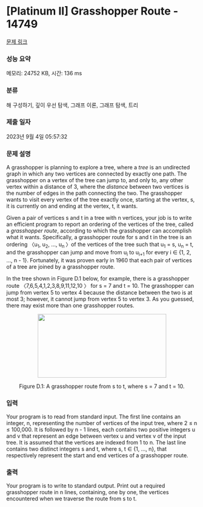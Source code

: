 # [Platinum II] Grasshopper Route - 14749 

[문제 링크](https://www.acmicpc.net/problem/14749) 

### 성능 요약

메모리: 24752 KB, 시간: 136 ms

### 분류

해 구성하기, 깊이 우선 탐색, 그래프 이론, 그래프 탐색, 트리

### 제출 일자

2023년 9월 4일 05:57:32

### 문제 설명

<p>A grasshopper is planning to explore a tree, where a <em>tree</em> is an undirected graph in which any two vertices are connected by exactly one path. The grasshopper on a vertex of the tree can jump to, and only to, any other vertex within a distance of 3, where the <em>distance</em> between two vertices is the number of edges in the path connecting the two. The grasshopper wants to visit every vertex of the tree exactly once, starting at the vertex, s, it is currently on and ending at the vertex, t, it wants.</p>

<p>Given a pair of vertices s and t in a tree with n vertices, your job is to write an efficient program to report an ordering of the vertices of the tree, called a <em>grasshopper route</em>, according to which the grasshopper can accomplish what it wants. Specifically, a grasshopper route for s and t in the tree is an ordering 〈u<sub>1</sub>, u<sub>2</sub>, …, u<sub>n </sub>〉of the vertices of the tree such that u<sub>1</sub> = s, u<sub>n</sub> = t, and the grasshopper can jump and move from u<sub>i</sub> to u<sub>i+1</sub> for every i ∈ {1, 2, …, n - 1}. Fortunately, it was proven early in 1960 that each pair of vertices of a tree are joined by a grasshopper route.</p>

<p>In the tree shown in Figure D.1 below, for example, there is a grasshopper route 〈7,6,5,4,1,2,3,8,9,11,12,10 〉 for s = 7 and t = 10. The grasshopper can jump from vertex 5 to vertex 4 because the distance between the two is at most 3; however, it cannot jump from vertex 5 to vertex 3. As you guessed, there may exist more than one grasshopper routes.</p>

<p style="text-align: center;"><img alt="" src="" style="height:168px; width:339px"></p>

<p style="text-align: center;">Figure D.1: A grasshopper route from s to t, where s = 7 and t = 10.</p>

### 입력 

 <p>Your program is to read from standard input. The first line contains an integer, n, representing the number of vertices of the input tree, where 2 ≤ n ≤ 100,000. It is followed by n - 1 lines, each contains two positive integers u and v that represent an edge between vertex u and vertex v of the input tree. It is assumed that the vertices are indexed from 1 to n. The last line contains two distinct integers s and t, where s, t ∈ {1, …, n}, that respectively represent the start and end vertices of a grasshopper route.</p>

### 출력 

 <p>Your program is to write to standard output. Print out a required grasshopper route in n lines, containing, one by one, the vertices encountered when we traverse the route from s to t.</p>

